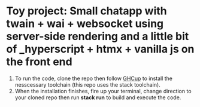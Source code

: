 # Toy project: Small chatapp with twain + wai + websocket using server-side rendering and a little bit of \_hyperscript + htmx + vanilla js on the front end

1. To run the code, clone the repo then follow [GHCup](https://www.haskell.org/ghcup/) to install the nesscessary toolchain (this repo uses the stack toolchain).
2. When the installation finishes, fire up your terminal, change direction to your cloned repo then run **stack run** to build and execute the code.
